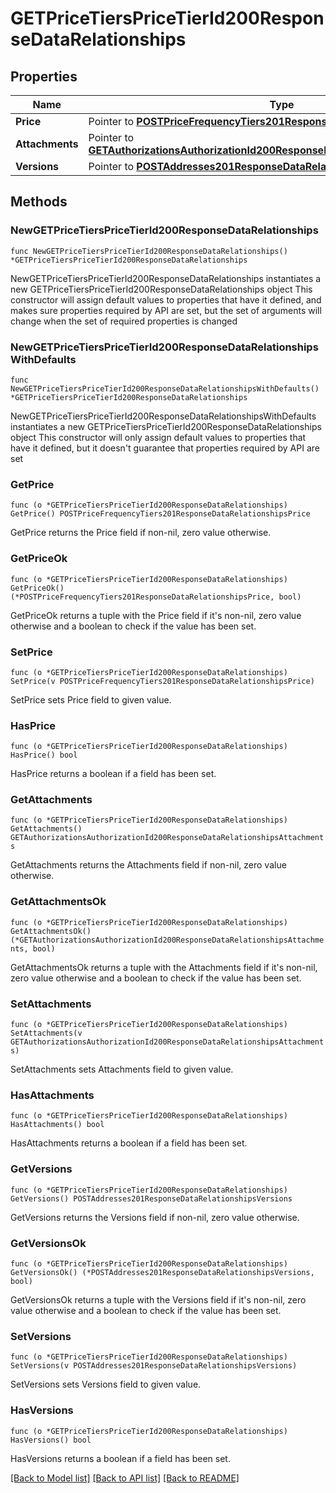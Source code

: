 # GETPriceTiersPriceTierId200ResponseDataRelationships

## Properties

Name | Type | Description | Notes
------------ | ------------- | ------------- | -------------
**Price** | Pointer to [**POSTPriceFrequencyTiers201ResponseDataRelationshipsPrice**](POSTPriceFrequencyTiers201ResponseDataRelationshipsPrice.md) |  | [optional] 
**Attachments** | Pointer to [**GETAuthorizationsAuthorizationId200ResponseDataRelationshipsAttachments**](GETAuthorizationsAuthorizationId200ResponseDataRelationshipsAttachments.md) |  | [optional] 
**Versions** | Pointer to [**POSTAddresses201ResponseDataRelationshipsVersions**](POSTAddresses201ResponseDataRelationshipsVersions.md) |  | [optional] 

## Methods

### NewGETPriceTiersPriceTierId200ResponseDataRelationships

`func NewGETPriceTiersPriceTierId200ResponseDataRelationships() *GETPriceTiersPriceTierId200ResponseDataRelationships`

NewGETPriceTiersPriceTierId200ResponseDataRelationships instantiates a new GETPriceTiersPriceTierId200ResponseDataRelationships object
This constructor will assign default values to properties that have it defined,
and makes sure properties required by API are set, but the set of arguments
will change when the set of required properties is changed

### NewGETPriceTiersPriceTierId200ResponseDataRelationshipsWithDefaults

`func NewGETPriceTiersPriceTierId200ResponseDataRelationshipsWithDefaults() *GETPriceTiersPriceTierId200ResponseDataRelationships`

NewGETPriceTiersPriceTierId200ResponseDataRelationshipsWithDefaults instantiates a new GETPriceTiersPriceTierId200ResponseDataRelationships object
This constructor will only assign default values to properties that have it defined,
but it doesn't guarantee that properties required by API are set

### GetPrice

`func (o *GETPriceTiersPriceTierId200ResponseDataRelationships) GetPrice() POSTPriceFrequencyTiers201ResponseDataRelationshipsPrice`

GetPrice returns the Price field if non-nil, zero value otherwise.

### GetPriceOk

`func (o *GETPriceTiersPriceTierId200ResponseDataRelationships) GetPriceOk() (*POSTPriceFrequencyTiers201ResponseDataRelationshipsPrice, bool)`

GetPriceOk returns a tuple with the Price field if it's non-nil, zero value otherwise
and a boolean to check if the value has been set.

### SetPrice

`func (o *GETPriceTiersPriceTierId200ResponseDataRelationships) SetPrice(v POSTPriceFrequencyTiers201ResponseDataRelationshipsPrice)`

SetPrice sets Price field to given value.

### HasPrice

`func (o *GETPriceTiersPriceTierId200ResponseDataRelationships) HasPrice() bool`

HasPrice returns a boolean if a field has been set.

### GetAttachments

`func (o *GETPriceTiersPriceTierId200ResponseDataRelationships) GetAttachments() GETAuthorizationsAuthorizationId200ResponseDataRelationshipsAttachments`

GetAttachments returns the Attachments field if non-nil, zero value otherwise.

### GetAttachmentsOk

`func (o *GETPriceTiersPriceTierId200ResponseDataRelationships) GetAttachmentsOk() (*GETAuthorizationsAuthorizationId200ResponseDataRelationshipsAttachments, bool)`

GetAttachmentsOk returns a tuple with the Attachments field if it's non-nil, zero value otherwise
and a boolean to check if the value has been set.

### SetAttachments

`func (o *GETPriceTiersPriceTierId200ResponseDataRelationships) SetAttachments(v GETAuthorizationsAuthorizationId200ResponseDataRelationshipsAttachments)`

SetAttachments sets Attachments field to given value.

### HasAttachments

`func (o *GETPriceTiersPriceTierId200ResponseDataRelationships) HasAttachments() bool`

HasAttachments returns a boolean if a field has been set.

### GetVersions

`func (o *GETPriceTiersPriceTierId200ResponseDataRelationships) GetVersions() POSTAddresses201ResponseDataRelationshipsVersions`

GetVersions returns the Versions field if non-nil, zero value otherwise.

### GetVersionsOk

`func (o *GETPriceTiersPriceTierId200ResponseDataRelationships) GetVersionsOk() (*POSTAddresses201ResponseDataRelationshipsVersions, bool)`

GetVersionsOk returns a tuple with the Versions field if it's non-nil, zero value otherwise
and a boolean to check if the value has been set.

### SetVersions

`func (o *GETPriceTiersPriceTierId200ResponseDataRelationships) SetVersions(v POSTAddresses201ResponseDataRelationshipsVersions)`

SetVersions sets Versions field to given value.

### HasVersions

`func (o *GETPriceTiersPriceTierId200ResponseDataRelationships) HasVersions() bool`

HasVersions returns a boolean if a field has been set.


[[Back to Model list]](../README.md#documentation-for-models) [[Back to API list]](../README.md#documentation-for-api-endpoints) [[Back to README]](../README.md)


